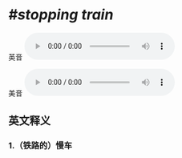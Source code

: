 # ***\#stopping train*** 
英音
<audio src="./media/stopping train1_AAC.aac" controls="controls"></audio>

美音
<audio src="./media/stopping train2_AAC.aac" controls="controls"></audio>



  

英文释义
---
### 1.**（铁路的）慢车**  


